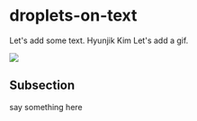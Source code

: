 # droplets-on-text

Let's add some text. Hyunjik Kim
Let's add a gif.

![](https://media.giphy.com/media/vFKqnCdLPNOKc/giphy.gif)

## Subsection
say something here
